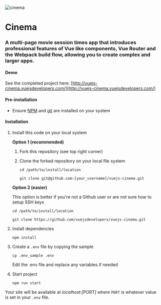 ![cinema](https://user-images.githubusercontent.com/13827656/29073145-2f896fa6-7c53-11e7-9eff-99d4d438b892.jpg)

# Cinema
### A multi-page movie session times app that introduces professional features of Vue like components, Vue Router and the Webpack build flow, allowing you to create complex and larger apps.

#### Demo

See the completed project here: [http://vuejs-cinema.vuejsdevelopers.com/](http://vuejs-cinema.vuejsdevelopers.com/)

#### Pre-installation

- Ensure [NPM](https://docs.npmjs.com) and [git](https://git-scm.com/book/en/v2/Getting-Started-Installing-Git) are installed on your system

#### Installation

1. Install this code on your local system

    **Option 1 (recommended)**

    1. Fork this repository (see top right corner)
    2. Clone the forked repository on your local file system

        ```
        cd /path/to/install/location

        git clone git@github.com:[your_username]/vuejs-cinema.git
        ```

    **Option 2 (easier)**

    This option is better if you're not a Github user or are not sure how to setup SSH keys

    ```
    cd /path/to/install/location

    git clone https://github.com/vuejsdevelopers/vuejs-cinema.git
    ```

2. Install dependencies

    ```
    npm install
    ```

3. Create a `.env` file by copying the sample

    ```
    cp .env_sample .env
    ```

    Edit the .env file and replace any variables if needed

4. Start project

    ```
    npm run start
    ```

Your site will be available at *localhost:[PORT]* where `PORT` is whatever value is set in your `.env` file.


